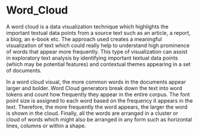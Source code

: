 # Word_Cloud

A word cloud is a data visualization technique which highlights the important textual data points from a source text such as an article, a report, a blog, an e-book etc. The approach used creates a meaningful visualization of text which could really help to understand high prominence of words that appear more frequently. This type of visualization can assist in exploratory text analysis by identifying important textual data points (which may be potential features) and contextual themes appearing in a set of documents.

In a word cloud visual, the more common words in the documents appear larger and bolder. Word Cloud generators break down the text into word tokens and count how frequently they appear in the entire corpus. The font point size is assigned to each word based on the frequency it appears in the text. Therefore, the more frequently the word appears, the larger the word is shown in the cloud. Finally, all the words are arranged in a cluster or cloud of words which might also be arranged in any form such as horizontal lines, columns or within a shape.
